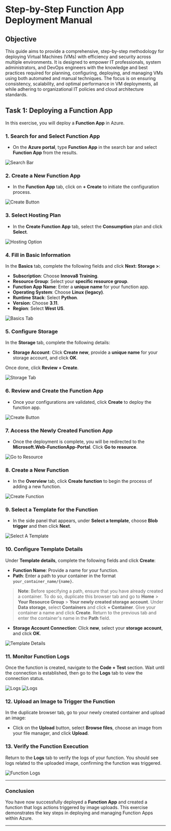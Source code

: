 # **Step-by-Step Function App Deployment Manual**

## **Objective**

This guide aims to provide a comprehensive, step-by-step methodology for deploying Virtual Machines (VMs) with efficiency and security across multiple environments. It is designed to empower IT professionals, system administrators, and DevOps engineers with the knowledge and best practices required for planning, configuring, deploying, and managing VMs using both automated and manual techniques. The focus is on ensuring consistency, scalability, and optimal performance in VM deployments, all while adhering to organizational IT policies and cloud architecture standards.

## **Task 1: Deploying a Function App**

In this exercise, you will deploy a **Function App** in Azure.

### 1. **Search for and Select Function App**

   - On the **Azure portal**, type **Function App** in the search bar and select **Function App** from the results.

   ![Search Bar](https://raw.githubusercontent.com/RuchithaGowda10/doc-on-vm-creation/refs/heads/main/images/Screenshot%202025-05-05%20093318.png)

### 2. **Create a New Function App**

   - In the **Function App** tab, click on **+ Create** to initiate the configuration process.

   ![Create Button](https://raw.githubusercontent.com/RuchithaGowda10/doc-on-vm-creation/refs/heads/main/images/Screenshot%202025-05-05%20093300.png)

### 3. **Select Hosting Plan**

   - In the **Create Function App** tab, select the **Consumption** plan and click **Select**.

   ![Hosting Option](https://raw.githubusercontent.com/RuchithaGowda10/doc-on-vm-creation/refs/heads/main/images/Screenshot%202025-05-05%20093345.png)

### 4. **Fill in Basic Information**

   In the **Basics** tab, complete the following fields and click **Next: Storage >**:

   - **Subscription**: Choose **Innova8 Training**.
   - **Resource Group**: Select your **specific resource group**.
   - **Function App Name**: Enter a **unique name** for your function app.
   - **Operating System**: Choose **Linux (legacy)**.
   - **Runtime Stack**: Select **Python**.
   - **Version**: Choose **3.11**.
   - **Region**: Select **West US**.

   ![Basics Tab](https://raw.githubusercontent.com/RuchithaGowda10/doc-on-vm-creation/refs/heads/main/images/Screenshot%202025-05-05%20093405.png)

### 5. **Configure Storage**

   In the **Storage** tab, complete the following details:

   - **Storage Account**: Click **Create new**, provide a **unique name** for your storage account, and click **OK**.

   Once done, click **Review + Create**.

   ![Storage Tab](https://raw.githubusercontent.com/RuchithaGowda10/doc-on-vm-creation/refs/heads/main/images/Screenshot%202025-05-05%20093429.png)

### 6. **Review and Create the Function App**

   - Once your configurations are validated, click **Create** to deploy the function app.

   ![Create Button](https://raw.githubusercontent.com/RuchithaGowda10/doc-on-vm-creation/refs/heads/main/images/Screenshot%202025-05-05%20093447.png)

### 7. **Access the Newly Created Function App**

   - Once the deployment is complete, you will be redirected to the **Microsoft.Web-FunctionApp-Portal**. Click **Go to resource**.

   ![Go to Resource](https://raw.githubusercontent.com/RuchithaGowda10/doc-on-vm-creation/refs/heads/main/images/Screenshot%202025-05-05%20093507.png)

### 8. **Create a New Function**

   - In the **Overview** tab, click **Create function** to begin the process of adding a new function.

   ![Create Function](https://raw.githubusercontent.com/RuchithaGowda10/doc-on-vm-creation/refs/heads/main/images/Screenshot%202025-05-05%20093529.png)

### 9. **Select a Template for the Function**

   - In the side panel that appears, under **Select a template**, choose **Blob trigger** and then click **Next**.

   ![Select A Template](https://raw.githubusercontent.com/RuchithaGowda10/doc-on-vm-creation/refs/heads/main/images/Screenshot%202025-05-05%20093548.png)

### 10. **Configure Template Details**

   Under **Template details**, complete the following fields and click **Create**:

   - **Function Name**: Provide a name for your function.
   - **Path**: Enter a path to your container in the format `your_container_name/{name}`.

> **Note**: Before specifying a path, ensure that you have already created a container. To do so, duplicate this browser tab and go to **Home** > **Your Resource Group** > **Your newly created storage account**. Under **Data storage**, select **Containers** and click **+ Container**. Give your container a name and click **Create**. Return to the previous tab and enter the container's name in the **Path** field.

   - **Storage Account Connection**: Click **new**, select your **storage account**, and click **OK**.

   ![Template Details](https://raw.githubusercontent.com/RuchithaGowda10/doc-on-vm-creation/refs/heads/main/images/Screenshot%202025-05-05%20100119.png)

### 11. **Monitor Function Logs**

   Once the function is created, navigate to the **Code + Test** section. Wait until the connection is established, then go to the **Logs** tab to view the connection status.

   ![Logs](https://raw.githubusercontent.com/RuchithaGowda10/doc-on-vm-creation/refs/heads/main/images/Screenshot%202025-05-05%20093603.png)
   ![Logs](https://raw.githubusercontent.com/RuchithaGowda10/doc-on-vm-creation/refs/heads/main/images/Screenshot%202025-05-05%20093619.png)

### 12. **Upload an Image to Trigger the Function**

   In the duplicate browser tab, go to your newly created container and upload an image:

   - Click on the **Upload** button, select **Browse files**, choose an image from your file manager, and click **Upload**.

### 13. **Verify the Function Execution**

   Return to the **Logs** tab to verify the logs of your function. You should see logs related to the uploaded image, confirming the function was triggered.

   ![Function Logs](https://raw.githubusercontent.com/RuchithaGowda10/doc-on-vm-creation/refs/heads/main/images/Screenshot%202025-05-05%20093640.png)

---

### **Conclusion**

You have now successfully deployed a **Function App** and created a function that logs actions triggered by image uploads. This exercise demonstrates the key steps in deploying and managing Function Apps within Azure.

---


